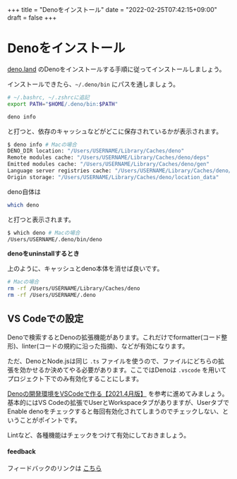 +++
title = "Denoをインストール"
date = "2022-02-25T07:42:15+09:00"
draft = false
+++

# Denoをインストール

[deno.land](https://deno.land/#installation) のDenoをインストールする手順に従ってインストールしましょう。

インストールできたら、`~/.deno/bin` にパスを通しましょう。

```bash
# ~/.bashrc, ~/.zshrcに追記
export PATH="$HOME/.deno/bin:$PATH"
```

```bash
deno info
```

と打つと、依存のキャッシュなどがどこに保存されているかが表示されます。

```bash
$ deno info # Macの場合
DENO_DIR location: "/Users/USERNAME/Library/Caches/deno"
Remote modules cache: "/Users/USERNAME/Library/Caches/deno/deps"
Emitted modules cache: "/Users/USERNAME/Library/Caches/deno/gen"
Language server registries cache: "/Users/USERNAME/Library/Caches/deno/registries"
Origin storage: "/Users/USERNAME/Library/Caches/deno/location_data"
```

deno自体は

```bash
which deno
```

と打つと表示されます。

```bash
$ which deno # Macの場合
/Users/USERNAME/.deno/bin/deno
```

**denoをuninstallするとき**

上のように、キャッシュとdeno本体を消せば良いです。

```bash
# Macの場合
rm -rf /Users/USERNAME/Library/Caches/deno
rm -rf /Users/USERNAME/.deno
```

## VS Codeでの設定

Denoで検索するとDenoの拡張機能があります。これだけでformatter(コード整形)、linter(コードの規約に沿った指摘)、などが有効になります。

ただ、DenoとNode.jsは同じ `.ts` ファイルを使うので、ファイルにどちらの拡張を効かせるか決めてやる必要があります。ここではDenoは `.vscode` を用いてプロジェクト下でのみ有効化することにします。

[Denoの開発環境をVSCodeで作る【2021.4月版】](https://qiita.com/SuzuTomo2001/items/3d85eb92fcfff255ce46) を参考に進めてみましょう。基本的にはVS Codeの拡張でUserとWorkspaceタブがありますが、UserタブでEnable denoをチェックすると毎回有効化されてしまうのでチェックしない、ということがポイントです。

Lintなど、各種機能はチェックをつけて有効にしておきましょう。

#### feedback

フィードバックのリンクは [こちら](https://forms.gle/Yd7nN2FK5tTYP6Xp8)
